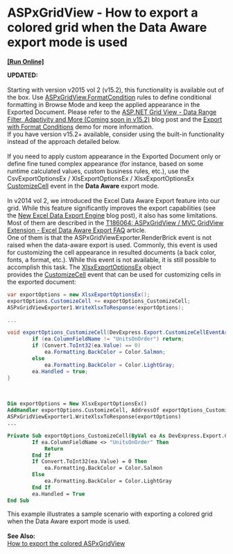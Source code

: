 # ASPxGridView - How to export a colored grid when the Data Aware export mode is used
<!-- run online -->
**[[Run Online]](https://codecentral.devexpress.com/t262239/)**
<!-- run online end -->


<p><strong>UPDATED:</strong><br><br>Starting with version v2015 vol 2 (v15.2), this functionality is available out of the box. Use <a href="https://documentation.devexpress.com/#AspNet/DevExpressWebASPxGridView_FormatConditionstopic">ASPxGridView.FormatCondition</a> rules to define conditional formatting in Browse Mode and keep the applied appearance in the Exported Document. Please refer to the <a href="https://community.devexpress.com/blogs/aspnet/archive/2015/11/10/asp-net-grid-view-data-range-filter-adaptivity-and-more-coming-soon-in-v15-2.aspx">ASP.NET Grid View - Data Range Filter, Adaptivity and More (Coming soon in v15.2)</a> blog post and the <a href="http://demos.devexpress.com/ASPxGridViewDemos/Exporting/ExportWithFormatConditions.aspx">Export with Format Conditions</a> demo for more information.<br>If you have version v15.2+ available, consider using the built-in functionality instead of the approach detailed below.<br><br>If you need to apply custom appearance in the Exported Document only or define fine tuned complex appearance (for instance, based on some runtime calculated values, custom business rules, etc.), use the CsvExportOptionsEx / XlsExportOptionsEx / XlsxExportOptionsEx <a href="https://documentation.devexpress.com/#CoreLibraries/DevExpressXtraPrintingXlsxExportOptionsEx_CustomizeCelltopic">CustomizeCell</a> event in the <strong>Data Aware</strong> export mode.<br><br>In v2014 vol 2, we introduced the Excel Data Aware Export feature into our grid. While this feature significantly improves the export capabilities (see the <a href="https://community.devexpress.com/blogs/thinking/archive/2014/11/11/winforms-asp-net-and-wpf-grid-controls-new-excel-data-export-engine-coming-soon-in-v14-2.aspx">New Excel Data Export Engine</a> blog post), it also has some limitations. Most of them are described in the <a href="https://www.devexpress.com/Support/Center/p/T186064">T186064: ASPxGridView / MVC GridView Extension - Excel Data Aware Export FAQ</a> article.<br>One of them is that the ASPxGridViewExporter.RenderBrick event is not raised when the data-aware export is used. Commonly, this event is used for customizing the cell appearance in resulted documents (a back color, fonts, a format, etc.). While this event is not available, it is still possible to accomplish this task. The <a href="https://documentation.devexpress.com/#CoreLibraries/clsDevExpressXtraPrintingXlsxExportOptionsExtopic">XlsxExportOptionsEx</a> object provides the <a href="https://documentation.devexpress.com/#CoreLibraries/DevExpressXtraPrintingXlsxExportOptionsEx_CustomizeCelltopic">CustomizeCell</a> event that can be used for customizing cells in the exported document:</p>


```cs
var exportOptions = new XlsxExportOptionsEx();
exportOptions.CustomizeCell += exportOptions_CustomizeCell;
ASPxGridViewExporter1.WriteXlsxToResponse(exportOptions);

...

void exportOptions_CustomizeCell(DevExpress.Export.CustomizeCellEventArgs ea) {
        if (ea.ColumnFieldName != "UnitsOnOrder") return;
        if (Convert.ToInt32(ea.Value) == 0)
            ea.Formatting.BackColor = Color.Salmon;
        else
            ea.Formatting.BackColor = Color.LightGray;
        ea.Handled = true;
}
```


<p> </p>


```vb
Dim exportOptions = New XlsxExportOptionsEx()
AddHandler exportOptions.CustomizeCell, AddressOf exportOptions_CustomizeCell
ASPxGridViewExporter1.WriteXlsxToResponse(exportOptions)
...

Private Sub exportOptions_CustomizeCell(ByVal ea As DevExpress.Export.CustomizeCellEventArgs)
		If ea.ColumnFieldName <> "UnitsOnOrder" Then
			Return
		End If
		If Convert.ToInt32(ea.Value) = 0 Then
			ea.Formatting.BackColor = Color.Salmon
		Else
			ea.Formatting.BackColor = Color.LightGray
		End If
		ea.Handled = True
End Sub
```


<p>This example illustrates a sample scenario with exporting a colored grid when the Data Aware export mode is used.<br><br><strong>See Also:</strong><br><a href="https://www.devexpress.com/Support/Center/p/E2533">How to export the colored ASPxGridView</a></p>

<br/>


